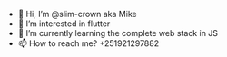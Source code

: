- 👋 Hi, I’m @slim-crown aka Mike
- 👀 I’m interested in flutter
- 🌱 I’m currently learning the complete web stack in JS
- 📫 How to reach me? +251921297882

<!---
slim-crown/slim-crown is a ✨ special ✨ repository because its `README.md` (this file) appears on your GitHub profile.
You can click the Preview link to take a look at your changes.
--->

